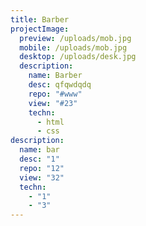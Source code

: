 ```yaml
---
title: Barber
projectImage:
  preview: /uploads/mob.jpg
  mobile: /uploads/mob.jpg
  desktop: /uploads/desk.jpg
  description:
    name: Barber
    desc: qfqwdqdq
    repo: "#www"
    view: "#23"
    techn:
      - html
      - css
description:
  name: bar
  desc: "1"
  repo: "12"
  view: "32"
  techn:
    - "1"
    - "3"
---
```

